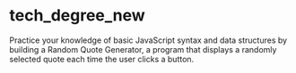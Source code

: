 # tech_degree_new
Practice your knowledge of basic JavaScript syntax and data structures by building a Random Quote Generator, 
a program that displays a randomly selected quote each time the user clicks a button.